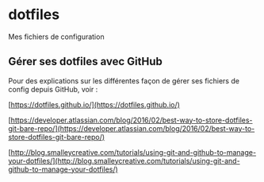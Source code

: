 # dotfiles

Mes fichiers de configuration

## Gérer ses dotfiles avec GitHub

Pour des explications sur les différentes façon de gérer ses fichiers de config depuis GitHub, voir :

[https://dotfiles.github.io/](https://dotfiles.github.io/)

[https://developer.atlassian.com/blog/2016/02/best-way-to-store-dotfiles-git-bare-repo/](https://developer.atlassian.com/blog/2016/02/best-way-to-store-dotfiles-git-bare-repo/)

[http://blog.smalleycreative.com/tutorials/using-git-and-github-to-manage-your-dotfiles/](http://blog.smalleycreative.com/tutorials/using-git-and-github-to-manage-your-dotfiles/)


